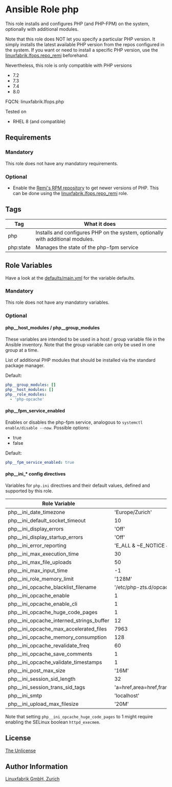 # Ansible Role php

This role installs and configures PHP (and PHP-FPM) on the system, optionally with additional modules.

Note that this role does NOT let you specify a particular PHP version. It simply installs the latest available PHP version from the repos configured in the system. If you want or need to install a specific PHP version, use the [linuxfabrik.lfops.repo_remi](https://github.com/Linuxfabrik/lfops/tree/main/roles/repo_remi) beforehand.

Nevertheless, this role is only compatible with PHP versions

* 7.2
* 7.3
* 7.4
* 8.0

FQCN: linuxfabrik.lfops.php

Tested on

* RHEL 8 (and compatible)


## Requirements

### Mandatory

This role does not have any mandatory requirements.

### Optional

* Enable the [Remi's RPM repository](https://rpms.remirepo.net/) to get newer versions of PHP. This can be done using the [linuxfabrik.lfops.repo_remi](https://github.com/Linuxfabrik/lfops/tree/main/roles/repo_remi) role.


## Tags

| Tag       | What it does                                                                   |
| ---       | ------------                                                                   |
| php       | Installs and configures PHP on the system, optionally with additional modules. |
| php:state | Manages the state of the php-fpm service                                       |


## Role Variables

Have a look at the [defaults/main.yml](https://github.com/Linuxfabrik/lfops/blob/main/roles/php/defaults/main.yml) for the variable defaults.


### Mandatory

This role does not have any mandatory variables.


### Optional

#### php__host_modules / php__group_modules

These variables are intended to be used in a host / group variable file in the Ansible inventory. Note that the group variable can only be used in one group at a time.

List of additional PHP modules that should be installed via the standard package manager.

Default:
```yaml
php__group_modules: []
php__host_modules: []
php__role_modules:
  - 'php-opcache'
```


#### php__fpm_service_enabled

Enables or disables the php-fpm service, analogous to `systemctl enable/disable --now`. Possible options:

* true
* false


Default:
```yaml
php__fpm_service_enabled: true
```


#### php__ini_* config directives

Variables for `php.ini` directives and their default values, defined and supported by this role.

| Role Variable                            | Default                                               | Documentation                                                         |
| ---------------                          | ---------                                             | ---------------                                                       |
| php__ini_date_timezone                   | 'Europe/Zurich'                                       | [php.net](https://www.php.net/manual/en/datetime.configuration.php)   |
| php__ini_default_socket_timeout          | 10                                                    | [php.net](https://www.php.net/manual/en/filesystem.configuration.php) |
| php__ini_display_errors                  | 'Off'                                                 | [php.net](https://www.php.net/manual/en/errorfunc.configuration.php)  |
| php__ini_display_startup_errors          | 'Off'                                                 | [php.net](https://www.php.net/manual/en/errorfunc.configuration.php)  |
| php__ini_error_reporting                 | 'E_ALL & ~E_NOTICE & ~E_DEPRECATED & ~E_STRICT'       | [php.net](https://www.php.net/manual/en/errorfunc.configuration.php)  |
| php__ini_max_execution_time              | 30                                                    | [php.net](https://www.php.net/manual/en/info.configuration.php)       |
| php__ini_max_file_uploads                | 50                                                    | [php.net](https://www.php.net/manual/en/ini.core.php)                 |
| php__ini_max_input_time                  | -1                                                    | [php.net](https://www.php.net/manual/en/info.configuration.php)       |
| php__ini_role_memory_limit               | '128M'                                                | [php.net](https://www.php.net/manual/en/ini.core.php)                 |
| php__ini_opcache_blacklist_filename      | '/etc/php-zts.d/opcache*.blacklist'                   | [php.net](https://www.php.net/manual/en/opcache.configuration.php)    |
| php__ini_opcache_enable                  | 1                                                     | [php.net](https://www.php.net/manual/en/opcache.configuration.php)    |
| php__ini_opcache_enable_cli              | 1                                                     | [php.net](https://www.php.net/manual/en/opcache.configuration.php)    |
| php__ini_opcache_huge_code_pages         | 1                                                     | [php.net](https://www.php.net/manual/en/opcache.configuration.php)    |
| php__ini_opcache_interned_strings_buffer | 12                                                    | [php.net](https://www.php.net/manual/en/opcache.configuration.php)    |
| php__ini_opcache_max_accelerated_files   | 7963                                                  | [php.net](https://www.php.net/manual/en/opcache.configuration.php)    |
| php__ini_opcache_memory_consumption      | 128                                                   | [php.net](https://www.php.net/manual/en/opcache.configuration.php)    |
| php__ini_opcache_revalidate_freq         | 60                                                    | [php.net](https://www.php.net/manual/en/opcache.configuration.php)    |
| php__ini_opcache_save_comments           | 1                                                     | [php.net](https://www.php.net/manual/en/opcache.configuration.php)    |
| php__ini_opcache_validate_timestamps     | 1                                                     | [php.net](https://www.php.net/manual/en/opcache.configuration.php)    |
| php__ini_post_max_size                   | '16M'                                                 | [php.net](https://www.php.net/manual/en/ini.core.php)                 |
| php__ini_session_sid_length              | 32                                                    | [php.net](https://www.php.net/manual/en/session.configuration.php)    |
| php__ini_session_trans_sid_tags          | 'a=href,area=href,frame=src,input=src,form=fakeentry' | [php.net](https://www.php.net/manual/en/session.configuration.php)    |
| php__ini_smtp                            | 'localhost'                                           | [php.net](https://www.php.net/manual/en/mail.configuration.php)       |
| php__ini_upload_max_filesize             | '20M'                                                 | [php.net](https://www.php.net/manual/en/ini.core.php)                 |

Note that setting `php__ini_opcache_huge_code_pages` to 1 might require enabling the SELinux boolean `httpd_execmem`.


## License

[The Unlicense](https://unlicense.org/)


## Author Information

[Linuxfabrik GmbH, Zurich](https://www.linuxfabrik.ch)
